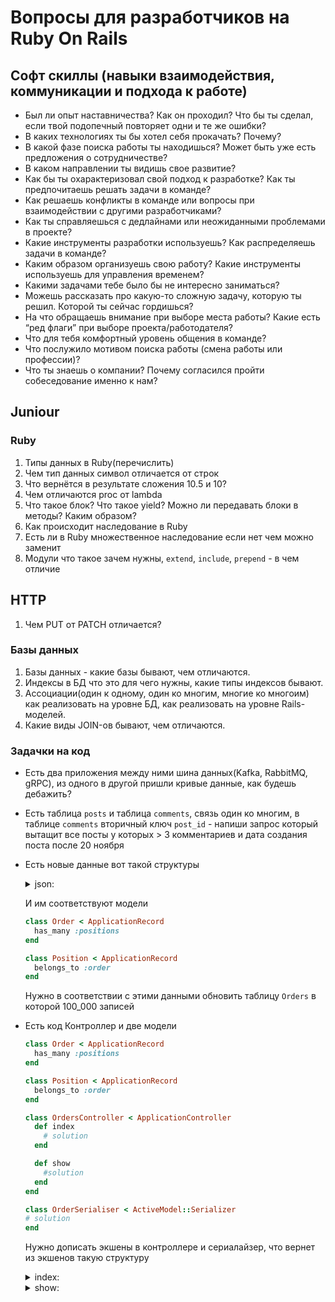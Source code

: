 # Вопросы для разработчиков на Ruby On Rails

## Софт скиллы (навыки взаимодействия, коммуникации и подхода к работе)

* Был ли опыт наставничества? Как он проходил? Что бы ты сделал, если твой подопечный повторяет одни и те же ошибки?
* В каких технологиях ты бы хотел себя прокачать? Почему?
* В какой фазе поиска работы ты находишься? Может быть уже есть предложения о сотрудничестве?
* В каком направлении ты видишь свое развитие?
* Как бы ты охарактеризовал свой подход к разработке? Как ты предпочитаешь решать задачи в команде?
* Как решаешь конфликты в команде или вопросы при взаимодействии с другими разработчиками?
* Как ты справляешься с дедлайнами или неожиданными проблемами в проекте?
* Какие инструменты разработки используешь? Как распределяешь задачи в команде?
* Каким образом организуешь свою работу? Какие инструменты используешь для управления временем?
* Какими задачами тебе было бы не интересно заниматься?
* Можешь рассказать про какую-то сложную задачу, которую ты решил. Которой ты сейчас гордишься?
* На что обращаешь внимание при выборе места работы? Какие есть “ред флаги” при выборе проекта/работодателя?
* Что для тебя комфортный уровень общения в команде?
* Что послужило мотивом поиска работы (смена работы или профессии)?
* Что ты знаешь о компании? Почему согласился пройти собеседование именно к нам?

## Juniour

### Ruby

1. Типы данных в  Ruby(перечислить)
1. Чем тип данных символ отличается от строк
1. Что вернётся в результате сложения 10.5 и 10?
1. Чем отличаются proc от lambda
1. Что такое блок? Что такое yield? Можно ли передавать блоки в методы? Каким образом?
1. Как происходит наследование в Ruby
1. Есть ли в Ruby множественное наследование если нет чем можно заменит
1. Модули что такое зачем нужны, `extend`, `include`, `prepend` - в чем отличие

## HTTP

1. Чем PUT от PATCH отличается?

### Базы данных

1. Базы данных - какие базы бывают, чем отличаются.
2. Индексы в БД что это для чего нужны, какие типы индексов бывают.
3. Ассоциации(один к одному, один ко многим, многие ко многоим) как реализовать на уровне БД, как реализовать на уровне Rails-моделей.
4. Какие виды JOIN-ов бывают, чем отличаются.

### Задачки на код

* Есть два приложения между ними шина данных(Kafka, RabbitMQ, gRPC), из одного в другой пришли кривые данные, как будешь дебажить?
* Есть таблица `posts` и таблица `comments`, связь один ко многим, в таблице `comments` вторичный ключ `post_id` - напиши запрос который вытащит все посты у которых > 3 комментариев и дата создания поста после 20 ноября

* Есть новые данные вот такой структуры
  <details>
  <summary>json:</summary>
  <pre><code class="lang-json">
  [
    {
      id: 1,
      number: 'H1111',
      position: [
        {
          id: 1
          name: 'Хлеб'
          cost: '59.90'
        },
        # ......
      ]
    },
    #......
  ]
  </code></pre>
  </details>

  И им соответствуют модели

  ```ruby
  class Order < ApplicationRecord
    has_many :positions
  end

  class Position < ApplicationRecord
    belongs_to :order
  end
  ```

  Нужно в соответствии с этими данными обновить таблицу `Orders` в которой 100_000 записей

* Есть код Контроллер и две модели
  ```ruby
  class Order < ApplicationRecord
    has_many :positions
  end

  class Position < ApplicationRecord
    belongs_to :order
  end

  class OrdersController < ApplicationController
    def index
      # solution
    end

    def show
      #solution
    end
  end

  class OrderSerialiser < ActiveModel::Serializer
  # solution
  end
  ```

  Нужно дописать экшены в контроллере и сериалайзер, что вернет из экшенов такую структуру

  <details>
  <summary>index:</summary>
  <pre><code class="lang-json">  [
    {
      id: 1,
      number: 'H1111',
      position: [
        {
          id: 1
          name: 'Хлеб'
          cost: '59.90'
        },
        # ......
      ]
    },
    #......
  ]
  </code></pre>

  </details>
  <details>
  <summary>show:</summary>
  <pre><code class="lang-json">{
      id: 1,
      number: 'H1111',
      position: [
        {
          id: 1
          name: 'Хлеб'
          cost: '59.90'
        },
        # ......
      ]
    }
  </code></pre>
  </details>
